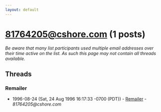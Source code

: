 ```yaml
---
layout: default
---
```


# 81764205@cshore.com (1 posts)

_Be aware that many list participants used multiple email addresses over their time active on the list. As such this page may not contain all threads available._

## Threads

### Remailer
+ 1996-08-24 (Sat, 24 Aug 1996 16:17:33 -0700 (PDT)) - [Remailer](/archive/1996/08/8fa1e6de09b2e6726e19a0112305daedceeb90e013e43a115179675ecb569159) - _81764205@cshore.com_

